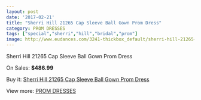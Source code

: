 ```yaml
---
layout: post
date: '2017-02-21'
title: "Sherri Hill 21265 Cap Sleeve Ball Gown Prom Dress"
category: PROM DRESSES
tags: ["special","sherri","hill","bridal","prom"]
image: http://www.eudances.com/3241-thickbox_default/sherri-hill-21265-cap-sleeve-ball-gown-prom-dress.jpg
---
```

Sherri Hill 21265 Cap Sleeve Ball Gown Prom Dress

On Sales: **$486.99**
<a href="https://www.eudances.com/en/prom-dresses/1111-sherri-hill-21265-cap-sleeve-ball-gown-prom-dress.html"><amp-img layout="responsive" width="600" height="600" src="//www.eudances.com/3241-thickbox_default/sherri-hill-21265-cap-sleeve-ball-gown-prom-dress.jpg" alt="Sherri Hill 21265 Cap Sleeve Ball Gown Prom Dress 0" /></a>
<a href="https://www.eudances.com/en/prom-dresses/1111-sherri-hill-21265-cap-sleeve-ball-gown-prom-dress.html"><amp-img layout="responsive" width="600" height="600" src="//www.eudances.com/3245-thickbox_default/sherri-hill-21265-cap-sleeve-ball-gown-prom-dress.jpg" alt="Sherri Hill 21265 Cap Sleeve Ball Gown Prom Dress 1" /></a>
<a href="https://www.eudances.com/en/prom-dresses/1111-sherri-hill-21265-cap-sleeve-ball-gown-prom-dress.html"><amp-img layout="responsive" width="600" height="600" src="//www.eudances.com/3244-thickbox_default/sherri-hill-21265-cap-sleeve-ball-gown-prom-dress.jpg" alt="Sherri Hill 21265 Cap Sleeve Ball Gown Prom Dress 2" /></a>
<a href="https://www.eudances.com/en/prom-dresses/1111-sherri-hill-21265-cap-sleeve-ball-gown-prom-dress.html"><amp-img layout="responsive" width="600" height="600" src="//www.eudances.com/3243-thickbox_default/sherri-hill-21265-cap-sleeve-ball-gown-prom-dress.jpg" alt="Sherri Hill 21265 Cap Sleeve Ball Gown Prom Dress 3" /></a>
<a href="https://www.eudances.com/en/prom-dresses/1111-sherri-hill-21265-cap-sleeve-ball-gown-prom-dress.html"><amp-img layout="responsive" width="600" height="600" src="//www.eudances.com/3242-thickbox_default/sherri-hill-21265-cap-sleeve-ball-gown-prom-dress.jpg" alt="Sherri Hill 21265 Cap Sleeve Ball Gown Prom Dress 4" /></a>

Buy it: [Sherri Hill 21265 Cap Sleeve Ball Gown Prom Dress](https://www.eudances.com/en/prom-dresses/1111-sherri-hill-21265-cap-sleeve-ball-gown-prom-dress.html "Sherri Hill 21265 Cap Sleeve Ball Gown Prom Dress")

View more: [PROM DRESSES](https://www.eudances.com/en/13-prom-dresses "PROM DRESSES")